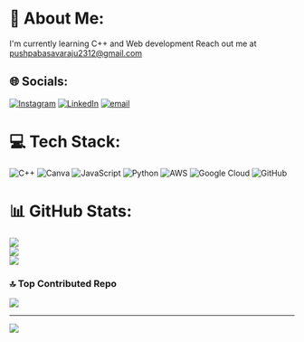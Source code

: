 # 💫 About Me:
I'm currently learning C++ and Web development
Reach out me at pushpabasavaraju2312@gmail.com



## 🌐 Socials:
[![Instagram](https://img.shields.io/badge/Instagram-%23E4405F.svg?logo=Instagram&logoColor=white)](https://instagram.com/pushpab_gowda) [![LinkedIn](https://img.shields.io/badge/LinkedIn-%230077B5.svg?logo=linkedin&logoColor=white)](https://linkedin.com/in/linkedin.com/in/pushpa-b-2412p) [![email](https://img.shields.io/badge/Email-D14836?logo=gmail&logoColor=white)](mailto:pushpabasavaraju2312@gmail.com) 

# 💻 Tech Stack:
![C++](https://img.shields.io/badge/c++-%2300599C.svg?style=for-the-badge&logo=c%2B%2B&logoColor=white) ![Canva](https://img.shields.io/badge/Canva-%2300C4CC.svg?style=for-the-badge&logo=Canva&logoColor=white) ![JavaScript](https://img.shields.io/badge/javascript-%23323330.svg?style=for-the-badge&logo=javascript&logoColor=%23F7DF1E) ![Python](https://img.shields.io/badge/python-3670A0?style=for-the-badge&logo=python&logoColor=ffdd54) ![AWS](https://img.shields.io/badge/AWS-%23FF9900.svg?style=for-the-badge&logo=amazon-aws&logoColor=white) ![Google Cloud](https://img.shields.io/badge/GoogleCloud-%234285F4.svg?style=for-the-badge&logo=google-cloud&logoColor=white) ![GitHub](https://img.shields.io/badge/github-%23121011.svg?style=for-the-badge&logo=github&logoColor=white)
# 📊 GitHub Stats:
![](https://github-readme-stats.vercel.app/api?username=Pushpa2412&theme=shadow_blue&hide_border=false&include_all_commits=true&count_private=true)<br/>
![](https://nirzak-streak-stats.vercel.app/?user=Pushpa2412&theme=shadow_blue&hide_border=false)<br/>
![](https://github-readme-stats.vercel.app/api/top-langs/?username=Pushpa2412&theme=shadow_blue&hide_border=false&include_all_commits=true&count_private=true&layout=compact)

### 🔝 Top Contributed Repo
![](https://github-contributor-stats.vercel.app/api?username=Pushpa2412&limit=5&theme=dark&combine_all_yearly_contributions=true)

---
[![](https://visitcount.itsvg.in/api?id=Pushpa2412&icon=0&color=0)](https://visitcount.itsvg.in)

<!-- Proudly created with GPRM ( https://gprm.itsvg.in ) -->
